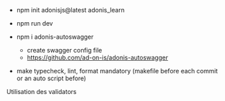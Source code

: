 - npm init adonisjs@latest adonis_learn
- npm run dev
- npm i adonis-autoswagger
  - create swagger config file
  - https://github.com/ad-on-is/adonis-autoswagger


- make typecheck, lint, format mandatory (makefile before each commit or an auto script before)


Utilisation des validators